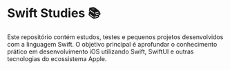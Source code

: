 # Swift Studies 📚

Este repositório contém estudos, testes e pequenos projetos desenvolvidos com a linguagem Swift. O objetivo principal é aprofundar o conhecimento prático em desenvolvimento iOS utilizando Swift, SwiftUI e outras tecnologias do ecossistema Apple.

